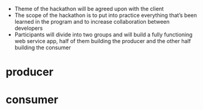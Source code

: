 - Theme of the hackathon will be agreed upon with the client
- The scope of the hackathon is to put into practice everything that’s been learned in the program and to increase
  collaboration between developers
- Participants will divide into two groups and will build a fully functioning web service app, half of them building the
  producer and the other half building the consumer

# producer

# consumer